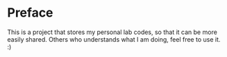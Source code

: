 # Preface
This is a project that stores my personal lab codes, so that it can be more easily shared. Others who understands what I am doing, feel free to use it. :) 
